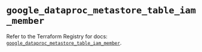 # `google_dataproc_metastore_table_iam_member`

Refer to the Terraform Registry for docs: [`google_dataproc_metastore_table_iam_member`](https://registry.terraform.io/providers/hashicorp/google-beta/6.46.0/docs/resources/google_dataproc_metastore_table_iam_member).
